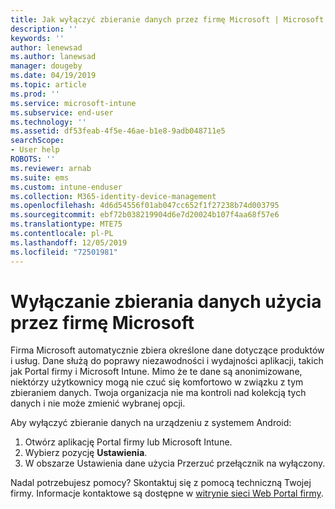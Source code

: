```yaml
---
title: Jak wyłączyć zbieranie danych przez firmę Microsoft | Microsoft Docs
description: ''
keywords: ''
author: lenewsad
ms.author: lanewsad
manager: dougeby
ms.date: 04/19/2019
ms.topic: article
ms.prod: ''
ms.service: microsoft-intune
ms.subservice: end-user
ms.technology: ''
ms.assetid: df53feab-4f5e-46ae-b1e8-9adb048711e5
searchScope:
- User help
ROBOTS: ''
ms.reviewer: arnab
ms.suite: ems
ms.custom: intune-enduser
ms.collection: M365-identity-device-management
ms.openlocfilehash: 4d6d54556f01ab047cc652f1f27238b74d003795
ms.sourcegitcommit: ebf72b038219904d6e7d20024b107f4aa68f57e6
ms.translationtype: MTE75
ms.contentlocale: pl-PL
ms.lasthandoff: 12/05/2019
ms.locfileid: "72501981"
---
```

# <a name="turn-off-microsoft-usage-data-collection"></a>Wyłączanie zbierania danych użycia przez firmę Microsoft

Firma Microsoft automatycznie zbiera określone dane dotyczące produktów i usług. Dane służą do poprawy niezawodności i wydajności aplikacji, takich jak Portal firmy i Microsoft Intune. Mimo że te dane są anonimizowane, niektórzy użytkownicy mogą nie czuć się komfortowo w związku z tym zbieraniem danych. Twoja organizacja nie ma kontroli nad kolekcją tych danych i nie może zmienić wybranej opcji.   

Aby wyłączyć zbieranie danych na urządzeniu z systemem Android:  

1. Otwórz aplikację Portal firmy lub Microsoft Intune.
2. Wybierz pozycję **Ustawienia**.
3. W obszarze Ustawienia dane użycia Przerzuć przełącznik na wyłączony. 

Nadal potrzebujesz pomocy? Skontaktuj się z pomocą techniczną Twojej firmy. Informacje kontaktowe są dostępne w [witrynie sieci Web Portal firmy](https://go.microsoft.com/fwlink/?linkid=2010980).

